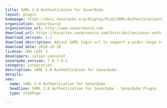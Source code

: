 ```yaml
---
title: SAML 2.0 Authentication for SonarQube
layout: plugin
homepage: https://docs.sonarqube.org/display/PLUG/SAML+Authentication+Plugin
organization: SonarSource
organization_url: http://www.sonarsource.com
download_url: https://binaries.sonarsource.com/Distribution/sonar-auth-saml-plugin/sonar-auth-saml-plugin-1.1.0.181.jar
download_version: 1.1
download_description: Adjust SAML login url to support a wider range of identity providers
download_date: 2018-10-10
license: GNU LGPL 3
developers: Julien Lancelot
sonarqube_version: 7.9-7.9.2
category: integration
description: SAML 2.0 Authentication for SonarQube
details: 
seo: 
  name: SAML 2.0 Authentication for SonarQube
  headline: SAML 2.0 Authentication for SonarQube - SonarQube Plugin
  type: ItemPage

---
```

